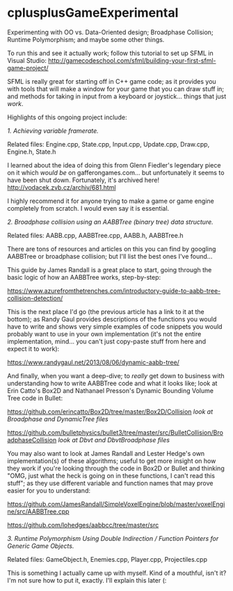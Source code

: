 # cplusplusGameExperimental
Experimenting with OO vs. Data-Oriented design; Broadphase Collision; Runtime Polymorphism; and maybe some other things.

To run this and see it actually work; follow this tutorial to set up SFML in Visual Studio:
http://gamecodeschool.com/sfml/building-your-first-sfml-game-project/

SFML is really great for starting off in C++ game code; as it provides you with tools that will make a window for your game that you can draw stuff in; and methods for taking in input from a keyboard or joystick... things that just *work*.

Highlights of this ongoing project include:

*1. Achieving variable framerate.*

  Related files: Engine.cpp, State.cpp, Input.cpp, Update.cpp, Draw.cpp, Engine.h, State.h
  
  I learned about the idea of doing this from Glenn Fiedler's legendary piece on it which *would be* on gafferongames.com... but unfortunately it seems to have been shut down. Fortunately, it's archived here! http://vodacek.zvb.cz/archiv/681.html
  
I highly recommend it for anyone trying to make a game or game engine completely from scratch. I would even say it is essential.

*2. Broadphase collision using an AABBTree (binary tree) data structure.*

  Related files: AABB.cpp, AABBTree.cpp, AABB.h, AABBTree.h
  
  There are tons of resources and articles on this you can find by googling AABBTree or broadphase collision; but I'll list the best ones I've found...
  
  This guide by James Randall is a great place to start, going through the basic logic of how an AABBTree works, step-by-step:
  
  https://www.azurefromthetrenches.com/introductory-guide-to-aabb-tree-collision-detection/
  
  This is the next place I'd go (the previous article has a link to it at the bottom); as Randy Gaul provides descriptions of the functions you would have to write and shows very simple examples of code snippets you would probably want to use in your own implementation (it's not the entire implementation, mind... you can't just copy-paste stuff from here and expect it to work):
  
  https://www.randygaul.net/2013/08/06/dynamic-aabb-tree/
  
  And finally, when you want a deep-dive; to *really* get down to business with understanding how to write AABBTree code and what it looks like; look at Erin Catto's Box2D and Nathanael Presson's Dynamic Bounding Volume Tree code in Bullet:
  
  https://github.com/erincatto/Box2D/tree/master/Box2D/Collision *look at Broadphase and DynamicTree files*
  
  https://github.com/bulletphysics/bullet3/tree/master/src/BulletCollision/BroadphaseCollision *look at Dbvt and DbvtBroadphase files*
  
  You may also want to look at James Randall and Lester Hedge's own implementation(s) of these algorithms; useful to get more insight on how they work if you're looking through the code in Box2D or Bullet and thinking "OMG, just what the heck is going on in these functions, I can't read this stuff"; as they use different variable and function names that may prove easier for you to understand:
  
  https://github.com/JamesRandall/SimpleVoxelEngine/blob/master/voxelEngine/src/AABBTree.cpp
  
  https://github.com/lohedges/aabbcc/tree/master/src
  
*3. Runtime Polymorphism Using Double Indirection / Function Pointers for Generic Game Objects.*

  Related files: GameObject.h, Enemies.cpp, Player.cpp, Projectiles.cpp
  
  This is something I actually came up with myself. Kind of a mouthful, isn't it? I'm not sure how to put it, exactly. I'll explain this later (:
